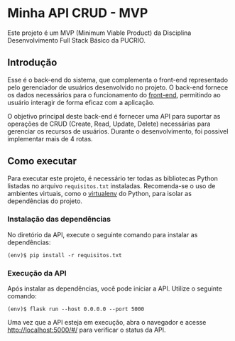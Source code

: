 # Minha API CRUD - MVP

Este projeto é um MVP (Minimum Viable Product) da Disciplina Desenvolvimento Full Stack Básico da PUCRIO.

## Introdução
Esse é o back-end do sistema, que complementa o front-end representado pelo gerenciador de usuários desenvolvido no projeto. O back-end fornece os dados necessários para o funcionamento do [front-end](https://github.com/Levickl/1_MVP_Front-end), permitindo ao usuário interagir de forma eficaz com a aplicação.

O objetivo principal deste back-end é fornecer uma API para suportar as operações de CRUD (Create, Read, Update, Delete) necessárias para gerenciar os recursos de usuários. Durante o desenvolvimento, foi possivel implementar mais de 4 rotas.

## Como executar

Para executar este projeto, é necessário ter todas as bibliotecas Python listadas no arquivo ``requisitos.txt`` instaladas. Recomenda-se o uso de ambientes virtuais, como o [virtualenv](https://virtualenv.pypa.io/en/latest/installation.html) do Python, para isolar as dependências do projeto.


### Instalação das dependências

No diretório da API, execute o seguinte comando para instalar as dependências:

```
(env)$ pip install -r requisitos.txt
```

### Execução da API

Após instalar as dependências, você pode iniciar a API. Utilize o seguinte comando:

```
(env)$ flask run --host 0.0.0.0 --port 5000
```

Uma vez que a API esteja em execução, abra o navegador e acesse [http://localhost:5000/#/](http://localhost:5000/#/) para verificar o status da API.
